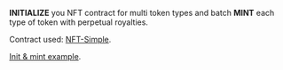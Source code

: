**INITIALIZE** you NFT contract for multi token types and batch **MINT** each type of token with perpetual royalties.

Contract used: [NFT-Simple](https://github.com/near-apps/nft-market/tree/main/contracts).

[Init & mint example](https://explorer.testnet.near.org/accounts/dev-1621541447792-38210652756946).